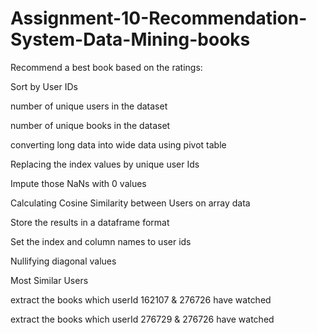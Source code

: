 # Assignment-10-Recommendation-System-Data-Mining-books

Recommend a best book based on the ratings:

Sort by User IDs

number of unique users in the dataset

number of unique books in the dataset

converting long data into wide data using pivot table

Replacing the index values by unique user Ids

Impute those NaNs with 0 values

Calculating Cosine Similarity between Users on array data

Store the results in a dataframe format

Set the index and column names to user ids

Nullifying diagonal values

Most Similar Users

extract the books which userId 162107 & 276726 have watched

extract the books which userId 276729 & 276726 have watched
